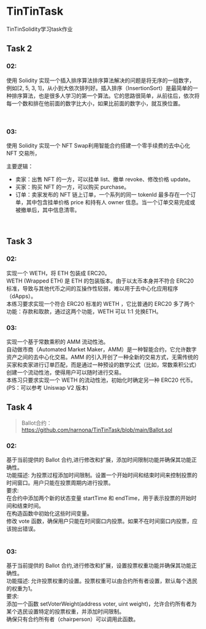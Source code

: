 # TinTinTask
TinTinSolidity学习task作业
<br> 
## Task 2

### 02:

使用 Solidity 实现一个插入排序算法排序算法解决的问题是将无序的一组数字，例如[2, 5, 3, 1]，从小到大依次排列好。插入排序（InsertionSort）是最简单的一种排序算法，也是很多人学习的第一个算法。它的思路很简单，从前往后，依次将每一个数和排在他前面的数字比大小，如果比前面的数字小，就互换位置。

<br>

### 03:

使用 Solidity 实现一个 NFT Swap利用智能合约搭建一个零手续费的去中心化 NFT 交易所，

主要逻辑：

- 卖家：出售 NFT 的一方，可以挂单 list、撤单 revoke、修改价格 update。
- 买家：购买 NFT 的一方，可以购买 purchase。
- 订单：卖家发布的 NFT 链上订单，一个系列的同一 tokenId 最多存在一个订单，其中包含挂单价格 price 和持有人 owner 信息。当一个订单交易完成或被撤单后，其中信息清零。
<br>

## Task 3
### 02:
实现一个 WETH，将 ETH 包装成 ERC20。<br>
WETH (Wrapped ETH) 是 ETH 的包装版本。由于以太币本身并不符合 ERC20 标准，导致与其他代币之间的互操作性较弱，难以用于去中心化应用程序（dApps）。<br>
本练习要求实现一个符合 ERC20 标准的 WETH ，它比普通的 ERC20 多了两个功能：存款和取款，通过这两个功能，WETH 可以 1:1 兑换ETH。
<br>
### 03:
实现一个基于常数乘积的 AMM 流动性池。<br>
自动做市商（Automated Market Maker，AMM）是一种智能合约，它允许数字资产之间的去中心化交易。AMM 的引入开创了一种全新的交易方式，无需传统的买家和卖家进行订单匹配，而是通过一种预设的数学公式（比如，常数乘积公式）创建一个流动性池，使得用户可以随时进行交易。<br>
本练习只要求实现一个 WETH 的流动性池，初始化时确定另一种 ERC20 代币。<br>
(PS：可以参考 Uniswap V2 版本)
<br>
## Task 4
> Ballot合约：https://github.com/narnona/TinTinTask/blob/main/Ballot.sol
### 02:
基于当前提供的 Ballot 合约,进行修改和扩展，添加时间限制功能并确保其功能正确性。<br>
功能描述: 为投票过程添加时间限制。设置一个开始时间和结束时间来控制投票的时间窗口。用户只能在投票周期内进行投票。<br>
要求:<br> 
在合约中添加两个新的状态变量 startTime 和 endTime，用于表示投票的开始时间和结束时间。<br>
在构造函数中初始化这些时间变量。<br>
修改 vote 函数，确保用户只能在时间窗口内投票。如果不在时间窗口内投票，应该抛出错误。<br>
<br> 
### 03:
基于当前提供的 Ballot 合约,进行修改和扩展，设置投票权重功能并确保其功能正确性。<br>
功能描述: 允许投票权重的设置。投票权重可以由合约所有者设置，默认每个选民的权重为1。<br>
要求:<br> 
添加一个函数 setVoterWeight(address voter, uint weight)，允许合约所有者为某个选民设置特定的投票权重，并添加时间限制。<br>
确保只有合约所有者（chairperson）可以调用此函数。<br>
